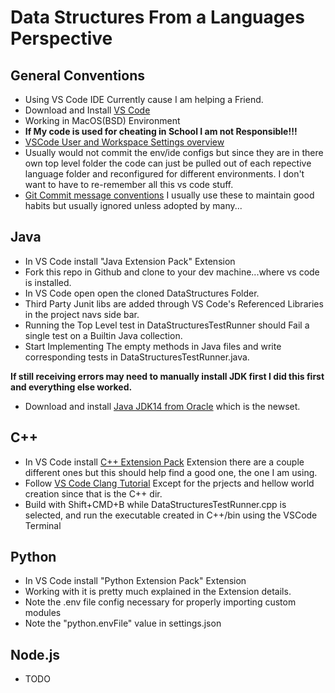 # Data Structures From a Languages Perspective

## General Conventions
 - Using VS Code IDE Currently cause I am helping a Friend.
 - Download and Install [VS Code](https://code.visualstudio.com/)
 - Working in MacOS(BSD) Environment
 - **If My code is used for cheating in School I am not Responsible!!!**
 - [VSCode User and Workspace Settings overview](https://code.visualstudio.com/docs/getstarted/settings)
 - Usually would not commit the env/ide configs but since they are in there own top level folder
   the code can just be pulled out of each repective language folder and reconfigured for different
   environments. I don't want to have to re-remember all this vs code stuff.
 - [Git Commit message conventions](https://eslint.org/docs/developer-guide/contributing/pull-requests#step-2-make-your-changes) I usually use these to
   maintain good habits but usually ignored unless adopted by many...


## Java
 - In VS Code install "Java Extension Pack" Extension
 - Fork this repo in Github and clone to your dev machine...where vs code is installed.
 - In VS Code open open the cloned DataStructures Folder.
 - Third Party Junit libs are added through VS Code's Referenced Libraries in the project navs side bar.
 - Running the Top Level test in DataStructuresTestRunner should Fail a single test on a Builtin Java collection.
 - Start Implementing The empty methods in Java files and write corresponding tests in DataStructuresTestRunner.java.

**If still receiving errors may need to manually install JDK first I did this first and everything else worked.**
 - Download and install [Java JDK14 from Oracle](https://www.oracle.com/java/technologies/javase-jdk14-downloads.html) which is the newset.


## C++
 - In VS Code install [C++ Extension Pack](https://marketplace.visualstudio.com/items?itemName=ms-vscode.cpptools) Extension
   there are a couple different ones but this should help find a good one, the one I am using.
 -  Follow [VS Code Clang Tutorial](https://code.visualstudio.com/docs/cpp/config-clang-mac)
    Except for the prjects and hellow world creation since that is the C++ dir.
 - Build with Shift+CMD+B while DataStructuresTestRunner.cpp is selected,
   and run the executable created in C++/bin using the VSCode Terminal


## Python
 - In VS Code install "Python Extension Pack" Extension
 - Working with it is pretty much explained in the Extension details.
 - Note the .env file config necessary for properly importing custom modules
 - Note the "python.envFile" value in settings.json


## Node.js
 - TODO
